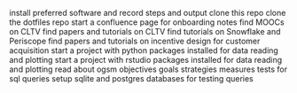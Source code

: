 install preferred software and record steps and output
clone this repo
clone the dotfiles repo
start a confluence page for onboarding notes
find MOOCs on CLTV
find papers and tutorials on CLTV
find tutorials on Snowflake and Periscope
find papers and tutorials on incentive design for customer acquisition
start a project with python packages installed for data reading and plotting
start a project with rstudio packages installed for data reading and plotting
read about ogsm objectives goals strategies measures
tests for sql queries
setup sqlite and postgres databases for testing queries
